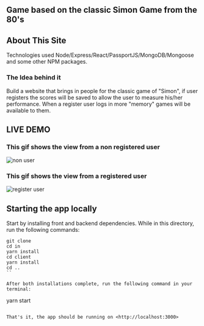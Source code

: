 
## Game based on the classic Simon Game from the 80's

## About This Site 

Technologies used Node/Express/React/PassportJS/MongoDB/Mongoose and some other NPM packages.

### The Idea behind it
Build a website that brings in people for the classic game of "Simon", 
if user registers the scores will be saved to allow the user to measure his/her 
performance. When a register user logs in more "memory" games will be available to them.


## LIVE DEMO

### This gif shows the view from a non registered user
![non user](https://github.com/mariogmazza/SimonApp/blob/master/Simon_nonUser.gif)

### This gif  shows the view from a registered user
![register user](https://github.com/mariogmazza/SimonApp/blob/master/Simon_user.gif)



## Starting the app locally

Start by installing front and backend dependencies. While in this directory, run the following commands:

```
git clone
cd in
yarn install
cd client
yarn install
cd ..
``

After both installations complete, run the following command in your terminal:

```
yarn start
```

That's it, the app should be running on <http://localhost:3000>



